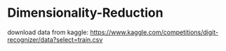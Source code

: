 # Dimensionality-Reduction

download data from kaggle: https://www.kaggle.com/competitions/digit-recognizer/data?select=train.csv
